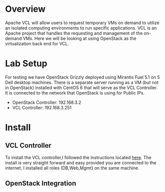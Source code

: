 # Overview
Apache VCL will allow users to request temporary VMs on demand to utilize an isolated computing environments to run specific applications. VCL is an Apache project that handles the requesting and management of the on-demand VMs. Here we will be looking at using OpenStack as the virtualization back end for VCL. 

# Lab Setup
For testing we have OpenStack Grizzly deployed using Mirantis Fuel 5.1 on 5 Dell desktop machines. There is a separate server running as a VM (but not in OpenStack) installed with CentOS 6 that will serve as the VCL Controller. It is connected to the network that OpenStack is using for Public IPs. 

- OpenStack Controller: 192.168.3.2
- VCL Controller: 192.168.3.251

# Install
## VCL Controller
To install the VCL controller,I followed the instructions located [here](http://vcl.apache.org/docs/VCL232InstallGuide.html).
The install is very straight forward and easy provided you are connected to the internet. I installed all roles (DB,Web,Mgmt) on the same machine.
## OpenStack Integration



